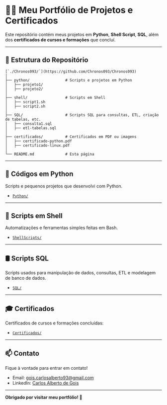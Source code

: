 # 👨‍💻 Meu Portfólio de Projetos e Certificados

Este repositório contém meus projetos em **Python**, **Shell Script**, **SQL**, além dos **certificados de cursos e formações** que concluí.

---

## 📁 Estrutura do Repositório

```
[`./Chronos093/`](https://github.com/Chronos093/Chronos093)
│
├── python/                # Scripts e projetos em Python
│   ├── projeto1/
│   ├── projeto2/
│
├── shell/                 # Scripts em Shell
│   ├── script1.sh
│   ├── script2.sh
│
├── SQL/                   # Scripts SQL para consultas, ETL, criação de tabelas, etc.
│   ├── consulta1.sql
│   ├── etl-tabelas.sql
│
├── certificados/          # Certificados em PDF ou imagens
│   ├── certificado-python.pdf
│   ├── certificado-linux.pdf
│
└── README.md              # Esta página
```

---

## 🐍 Códigos em Python

Scripts e pequenos projetos que desenvolvi com Python.

- [`Python/`](https://github.com/Chronos093/Chronos093/tree/main/Python)

---

## 🐚 Scripts em Shell

Automatizações e ferramentas simples feitas em Bash.

- [`ShellScripts/`](https://github.com/Chronos093/Chronos093/tree/main/ShellScripts)

---

## 🛢️ Scripts SQL

Scripts usados para manipulação de dados, consultas, ETL e modelagem de banco de dados.

- [`SQL/`](https://github.com/Chronos093/Chronos093/tree/main/SQL)

---

## 🎓 Certificados

Certificados de cursos e formações concluídas:

- [`Certificados/`](https://github.com/Chronos093/Chronos093/tree/main/Certificados)

---

## 📫 Contato

Fique à vontade para entrar em contato!

- Email: gois.carlosalberto93@gmail.com
- LinkedIn: [Carlos Alberto de Gois](https://www.linkedin.com/in/carlos-alberto-de-gois-a0b0b51b2/)

---

**Obrigado por visitar meu portfólio! 🚀**
